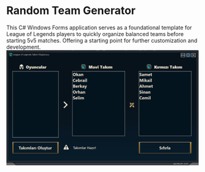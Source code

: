 
# Random Team Generator

This C# Windows Forms application serves as a foundational template for League of Legends players to quickly organize balanced teams before starting 5v5 matches. Offering a starting point for further customization and development. 
![screenshot](screenshot_15.png)
